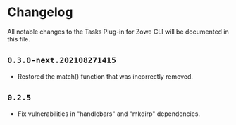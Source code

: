 # Changelog

All notable changes to the Tasks Plug-in for Zowe CLI will be documented in this file.

## `0.3.0-next.202108271415`

- Restored the match() function that was incorrectly removed.

## `0.2.5`

- Fix vulnerabilities in "handlebars" and "mkdirp" dependencies.
